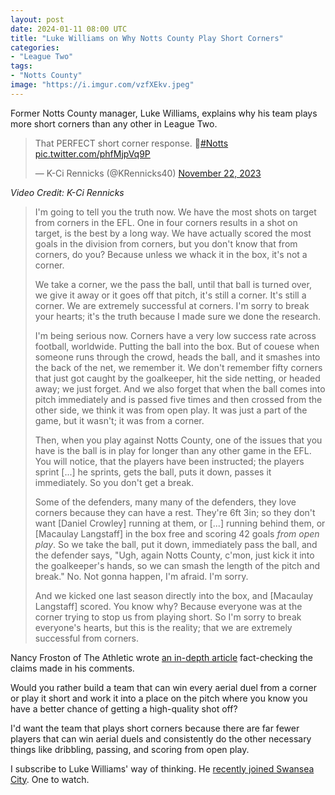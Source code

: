 ```yaml
---
layout: post
date: 2024-01-11 08:00 UTC
title: "Luke Williams on Why Notts County Play Short Corners"
categories:
- "League Two"
tags:
- "Notts County"
image: "https://i.imgur.com/vzfXEkv.jpeg"
---
```


Former Notts County manager, Luke Williams, explains why his team plays more short corners than any other in League Two.

<!---more--->

<blockquote class="twitter-tweet" data-media-max-width="560"><p lang="en" dir="ltr">That PERFECT short corner response. 👏<a href="https://twitter.com/hashtag/Notts?src=hash&amp;ref_src=twsrc%5Etfw">#Notts</a> <a href="https://t.co/phfMjpVq9P">pic.twitter.com/phfMjpVq9P</a></p>&mdash; K-Ci Rennicks (@KRennicks40) <a href="https://twitter.com/KRennicks40/status/1727295909002928421?ref_src=twsrc%5Etfw">November 22, 2023</a></blockquote> <script async src="https://platform.twitter.com/widgets.js" charset="utf-8"></script>

*Video Credit: K-Ci Rennicks*

> I'm going to tell you the truth now. We have the most shots on target from corners in the EFL. One in four corners results in a shot on target, is the best by a long way. We have actually scored the most goals in the division from corners, but you don't know that from corners, do you? Because unless we whack it in the box, it's not a corner.
>  
> We take a corner, we the pass the ball, until that ball is turned over, we give it away or it goes off that pitch, it's still a corner. It's still a corner. We are extremely successful at corners. I'm sorry to break your hearts; it's the truth because I made sure we done the research. 
>  
> I'm being serious now. Corners have a very low success rate across football, worldwide. Putting the ball into the box. But of couese when someone runs through the crowd, heads the ball, and it smashes into the back of the net, we remember it. We don't remember fifty corners that just got caught by the goalkeeper, hit the side netting, or headed away; we just forget. And we also forget that when the ball comes into pitch immediately and is passed five times and then crossed from the other side, we think it was from open play. It was just a part of the game, but it wasn't; it was from a corner. 
>  
> Then, when you play against Notts County, one of the issues that you have is the ball is in play for longer than any other game in the EFL. You will notice, that the players have been instructed; the players sprint [...] he sprints, gets the ball, puts it down, passes it immediately. So you don't get a break. 
>  
> Some of the defenders, many many of the defenders, they love corners because they can have a rest. They're 6ft 3in; so they don't want [Daniel Crowley] running at them, or [...] running behind them, or [Macaulay Langstaff] in the box free and scoring 42 goals *from open play*. So we take the ball, put it down, immediately pass the ball, and the defender says, "Ugh, again Notts County, c'mon, just kick it into the goalkeeper's hands, so we can smash the length of the pitch and break." No. Not gonna happen, I'm afraid. I'm sorry.
>  
> And we kicked one last season directly into the box, and [Macaulay Langstaff] scored. You know why? Because everyone was at the corner trying to stop us from playing short. So I'm sorry to break everyone's hearts, but this is the reality; that we are extremely successful from corners.

Nancy Froston of The Athletic wrote [an in-depth article](https://theathletic.com/5104900/2023/12/06/notts-county-short-corners-analysis/) fact-checking the claims made in his comments.

Would you rather build a team that can win every aerial duel from a corner or play it short and work it into a place on the pitch where you know you have a better chance of getting a high-quality shot off? 

I'd want the team that plays short corners because there are far fewer players that can win aerial duels and consistently do the other necessary things like dribbling, passing, and scoring from open play. 

I subscribe to Luke Williams' way of thinking. He [recently joined Swansea City](https://www.swanseacity.com/news/luke-williams-joins-swansea-city-head-coach). One to watch.
